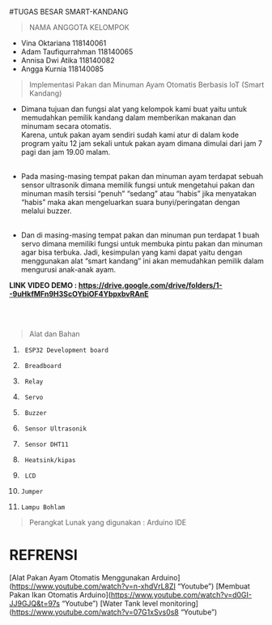 #TUGAS BESAR SMART-KANDANG


>NAMA ANGGOTA KELOMPOK

* Vina Oktariana 118140061
* Adam Taufiqurrahman 118140065
* Annisa Dwi Atika 118140082
* Angga Kurnia 118140085


>Implementasi Pakan dan Minuman Ayam Otomatis Berbasis IoT (Smart Kandang) 

 * Dimana tujuan dan fungsi alat yang kelompok kami buat yaitu untuk memudahkan pemilik kandang dalam memberikan makanan dan minumam secara otomatis.  
 Karena, untuk pakan ayam sendiri sudah kami atur di dalam kode program yaitu 12 jam sekali untuk pakan ayam dimana dimulai dari jam 7 pagi dan jam 19.00 malam.<br><br>
 
 * Pada masing-masing tempat pakan dan minuman ayam terdapat sebuah sensor ultrasonik dimana memilik fungsi untuk mengetahui pakan dan minuman masih tersisi “penuh” “sedang” atau “habis” jika menyatakan “habis” maka akan mengeluarkan suara bunyi/peringatan dengan melalui buzzer.<br><br> 
 
 * Dan di masing-masing tempat pakan dan minuman pun terdapat 1 
buah servo dimana memiliki fungsi untuk membuka pintu pakan dan minuman agar bisa terbuka. 
Jadi, kesimpulan yang kami dapat yaitu dengan menggunakan alat “smart kandang” ini akan memudahkan pemilik dalam mengurusi anak-anak ayam. 

**LINK VIDEO DEMO : https://drive.google.com/drive/folders/1--9uHkfMFn9H3ScOYbiOF4YbpxbvRAnE**

<br><br>

> Alat dan Bahan
1.   	ESP32 Development board
2.   	Breadboard
3.   	Relay
4.   	Servo
5.   	Buzzer
6.   	Sensor Ultrasonik
7.   	Sensor DHT11
8.   	Heatsink/kipas
9.   	LCD
10.   	Jumper
11.   	Lampu Bohlam

> Perangkat Lunak yang digunakan :
Arduino IDE

# REFRENSI 

[Alat Pakan Ayam Otomatis Menggunakan Arduino](https://www.youtube.com/watch?v=n-xhdVrL8ZI “Youtube”)
[Membuat Pakan Ikan Otomatis Arduino](https://www.youtube.com/watch?v=d0GI-JJ9GJQ&t=97s “Youtube”)
[Water Tank level monitoring](https://www.youtube.com/watch?v=07G1xSvs0s8 “Youtube”)
